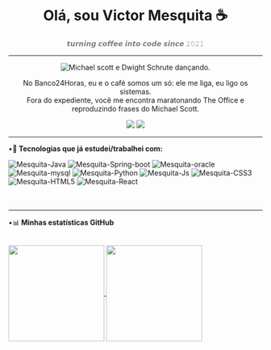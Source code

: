 <h1 align="center">Olá, sou Victor Mesquita ☕</h1>

<p align="center" style="color: gray;">
  𝙩𝙪𝙧𝙣𝙞𝙣𝙜 𝙘𝙤𝙛𝙛𝙚𝙚 𝙞𝙣𝙩𝙤 𝙘𝙤𝙙𝙚 𝙨𝙞𝙣𝙘𝙚 𝟸𝟶𝟸𝟷
</p>

---

<p align="center">
  <img src="https://media1.tenor.com/m/A-3Bmlx9NwsAAAAC/friday-meme.gif" alt="Michael scott e Dwight Schrute dançando." />
</p>

<p align="center">
  No Banco24Horas, eu e o café somos um só: ele me liga, eu ligo os sistemas.<br>
  Fora do expediente, você me encontra maratonando The Office e reproduzindo frases do Michael Scott.
</p>


<div align="center">
  <a href = "mailto:mvictormesquita@gmail.com" target="_blank"><img src="https://img.shields.io/badge/-Gmail-%23333?style=for-the-badge&logo=gmail&logoColor=red"></a>
  <a href="https://www.linkedin.com/in/victor-mesquit//" target="_blank"><img src="https://img.shields.io/badge/LinkedIn-0077B5?style=for-the-badge&logo=linkedin&logoColor=white" target="_blank"></a>
</div>

---
 •🚀<strong> Tecnologias que já estudei/trabalhei com:</strong>

 <div style="display: inline_block">
  <img src="https://img.shields.io/badge/Java-ED8B00?style=for-the-badge&logo=openjdk&logoColor=white" alt="Mesquita-Java"/>
  <img src="https://img.shields.io/badge/Spring%20Boot-6DB33F?style=for-the-badge&logo=springboot&logoColor=white" alt="Mesquita-Spring-boot"/>
  <img src="https://img.shields.io/badge/Oracle-F80000?style=for-the-badge&logo=oracle&logoColor=white" alt="Mesquita-oracle"/>
  <img src="https://img.shields.io/badge/MySQL-4479A1?style=for-the-badge&logo=mysql&logoColor=white" alt="Mesquita-mysql"/>
  <img src="https://img.shields.io/badge/Python-3776AB?style=for-the-badge&logo=python&logoColor=white" alt="Mesquita-Python"/>
  <img src="https://img.shields.io/badge/JavaScript-F7DF1E?style=for-the-badge&logo=javascript&logoColor=black" alt="Mesquita-Js"/>
  <img src="https://img.shields.io/badge/CSS3-1572B6?style=for-the-badge&logo=css3&logoColor=white" alt="Mesquita-CSS3"/>
  <img src="https://img.shields.io/badge/HTML5-E34F26?style=for-the-badge&logo=html5&logoColor=white" alt="Mesquita-HTML5"/>
  <img src="https://img.shields.io/badge/React-20232A?style=for-the-badge&logo=react&logoColor=61DAFB" alt="Mesquita-React"/>
</div><br><br>

---
•📊<strong> Minhas estatísticas GitHub</strong>
<div><br>
  <a href="https://github.com/victormesquitta/github-readme-stats">
    <img height=190 align="center" src="https://github-readme-stats.vercel.app/api?username=victormesquitta&show_icons=true&theme=dracula&include_all_commits=true&count_private=true" />
  </a>
  <a href="https://github.com/victormesquitta/convoychat">
    <img height=190 align="center" src="https://github-readme-stats.vercel.app/api/top-langs?username=victormesquitta&layout=donut&langs_count=8&card_width=320&theme=dracula" />
  </a>
</div>

<br><br><br>





